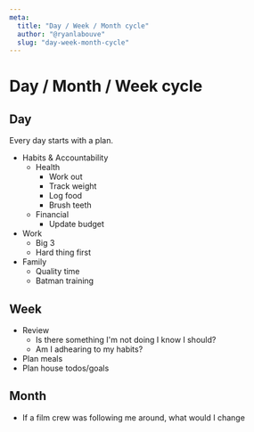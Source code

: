 ```yaml
---
meta:
  title: "Day / Week / Month cycle"
  author: "@ryanlabouve"
  slug: "day-week-month-cycle"
---
```


# Day / Month / Week cycle

## Day

Every day starts with a plan.

- Habits & Accountability
  - Health
    - Work out
    - Track weight
    - Log food
    - Brush teeth
  - Financial
    - Update budget
- Work
  - Big 3
  - Hard thing first
- Family
  - Quality time
  - Batman training

## Week

- Review
  - Is there something I'm not doing I know I should?
  - Am I adhearing to my habits?
- Plan meals
- Plan house todos/goals

## Month

- If a film crew was following me around, what would I change
